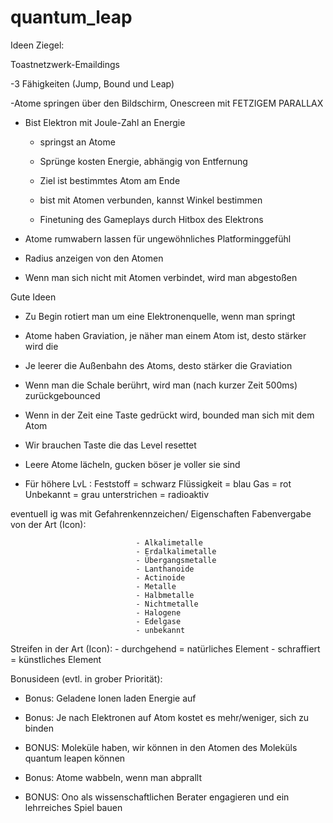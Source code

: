 # quantum_leap

Ideen Ziegel:

Toastnetzwerk-Emaildings


-3 Fähigkeiten (Jump, Bound und Leap)

-Atome springen über den Bildschirm, Onescreen mit FETZIGEM PARALLAX

- Bist Elektron mit Joule-Zahl an Energie

  - springst an Atome

  - Sprünge kosten Energie, abhängig von Entfernung

  - Ziel ist bestimmtes Atom am Ende

  - bist mit Atomen verbunden, kannst Winkel bestimmen

  - Finetuning des Gameplays durch Hitbox des Elektrons

- Atome rumwabern lassen für ungewöhnliches Platforminggefühl

- Radius anzeigen von den Atomen

- Wenn man sich nicht mit Atomen verbindet, wird man abgestoßen

Gute Ideen

- Zu Begin rotiert man um eine Elektronenquelle, wenn man springt

- Atome haben Graviation, je näher man einem Atom ist, desto stärker wird die

- Je leerer die Außenbahn des Atoms, desto stärker die Graviation

- Wenn man die Schale berührt, wird man (nach kurzer Zeit 500ms) zurückgebounced

- Wenn in der Zeit eine Taste gedrückt wird, bounded man sich mit dem Atom

- Wir brauchen Taste die das Level resettet

- Leere Atome lächeln, gucken böser je voller sie sind

- Für höhere LvL : 
                                  Feststoff     = schwarz
                                  Flüssigkeit   = blau
                                  Gas           = rot
                                  Unbekannt     = grau
                                  unterstrichen = radioaktiv
                  
eventuell ig was mit Gefahrenkennzeichen/ Eigenschaften
Fabenvergabe von der Art (Icon):
                
                                - Alkalimetalle
                                - Erdalkalimetalle
                                - Übergangsmetalle
                                - Lanthanoide
                                - Actinoide
                                - Metalle
                                - Halbmetalle
                                - Nichtmetalle
                                - Halogene
                                - Edelgase
                                - unbekannt
                
Streifen in der Art (Icon):
                                - durchgehend = natürliches Element
                                - schraffiert = künstliches Element



Bonusideen (evtl. in grober Priorität):

  - Bonus: Geladene Ionen laden Energie auf

  - Bonus: Je nach Elektronen auf Atom kostet es mehr/weniger, sich zu binden

  - BONUS: Moleküle haben, wir können in den Atomen des Moleküls quantum leapen können

  - Bonus: Atome wabbeln, wenn man abprallt

- BONUS: Ono als wissenschaftlichen Berater engagieren und ein lehrreiches Spiel bauen

